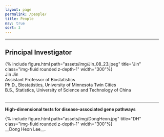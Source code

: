 ```yaml
---
layout: page
permalink: /people/
title: People
nav: true
sort: 3
---
```


---
## Principal Investigator

<div class="row justify-content-sm-center">
    <div class="col-sm-5 mt-3 mt-md-0">
        {% include figure.html path="assets/img/Jin_08_23.jpeg" title="Jin" class="img-fluid rounded z-depth-1" width="300"%}
    </div>
    <div class="col-sm-7 mt-3 mt-md-0">
    Jin Jin <br />
    Assistant Professor of Biostatistics <br />
    Ph.D., Biostatistics, University of Minnesota Twin Cities <br />
    B.S., Statistics, University of Science and Technology of China</div>
</div>  
&nbsp;

  
---

__High-dimensional tests for disease-associated gene pathways__

<div class="row justify-content-sm-center">
    <div class="col-sm-6 mt-3 mt-md-0">
        {% include figure.html path="assets/img/DongHeon.jpg" title="DH" class="img-fluid rounded z-depth-1" width="300"%}
    </div>
    <div class="col-sm-6 mt-3 mt-md-0">__Dong Heon Lee__. </div>
</div>  
&nbsp;





